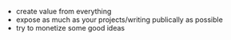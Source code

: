 - create value from everything
- expose as much as your projects/writing publically as possible
- try to monetize some good ideas



